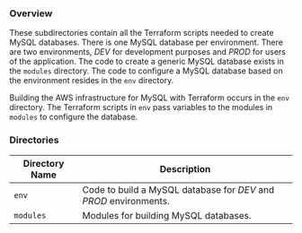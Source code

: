 ### Overview

These subdirectories contain all the Terraform scripts needed to create MySQL databases.  There is one MySQL database per
environment.  There are two environments, *DEV* for development purposes and *PROD* for users of the application.  The 
code to create a generic MySQL database exists in the `modules` directory.  The code to configure a MySQL database 
based on the environment resides in the `env` directory.  

Building the AWS infrastructure for MySQL with Terraform occurs in the `env` directory.  The Terraform scripts in `env` 
pass variables to the modules in `modules` to configure the database.

### Directories

| Directory Name    | Description                                                                 |
|-------------------|-----------------------------------------------------------------------------|
| `env`             | Code to build a MySQL database for *DEV* and *PROD* environments.           |
| `modules`         | Modules for building MySQL databases.                                       |